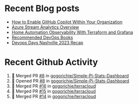 # Recent Blog posts
<!-- BLOG-POST-LIST:START -->
- [How to Enable GitHub Copilot Within Your Organization](https://www.gogorichie.com/blog/microsoft/githubcopilot-enabling/)
- [Azure Stream Analytics Overview](https://www.gogorichie.com/blog/microsoft/azure-stream-analytics-overview/)
- [Home Automation Observability With Terraform and Grafana](https://www.gogorichie.com/blog/homeautomationobservability/)
- [Recommended DevOps Books](https://www.gogorichie.com/blog/recommendeddevopsbooks/)
- [Devops Days Nashville 2023 Recap](https://www.gogorichie.com/blog/devopsdaysnashville2023recap/)
<!-- BLOG-POST-LIST:END -->


# Recent Github Activity
<!--START_SECTION:activity-->
1. 🎉 Merged PR [#8](https://github.com/gogorichie/Simple-Pi-Stats-Dashboard/pull/8) in [gogorichie/Simple-Pi-Stats-Dashboard](https://github.com/gogorichie/Simple-Pi-Stats-Dashboard)
2. 💪 Opened PR [#8](https://github.com/gogorichie/Simple-Pi-Stats-Dashboard/pull/8) in [gogorichie/Simple-Pi-Stats-Dashboard](https://github.com/gogorichie/Simple-Pi-Stats-Dashboard)
3. 🎉 Merged PR [#16](https://github.com/gogorichie/terracloud/pull/16) in [gogorichie/terracloud](https://github.com/gogorichie/terracloud)
4. 🎉 Merged PR [#15](https://github.com/gogorichie/terracloud/pull/15) in [gogorichie/terracloud](https://github.com/gogorichie/terracloud)
5. 🎉 Merged PR [#14](https://github.com/gogorichie/terracloud/pull/14) in [gogorichie/terracloud](https://github.com/gogorichie/terracloud)
<!--END_SECTION:activity-->

